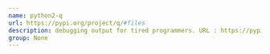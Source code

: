 ```yaml
---
name: python2-q
url: https://pypi.org/project/q/#files
description: debugging output for tired programmers. URL : https://pypi.org/project/q/#files Groups : None
group: None
---
```

